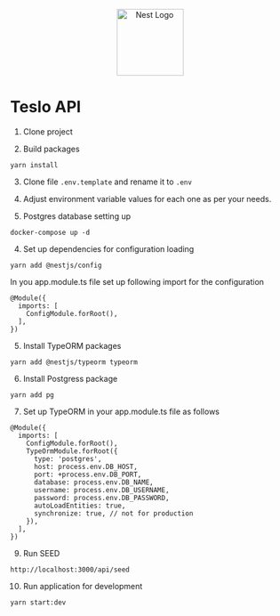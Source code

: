 <p align="center">
  <a href="http://nestjs.com/" target="blank"><img src="https://nestjs.com/img/logo-small.svg" width="120" alt="Nest Logo" /></a>
</p>

# Teslo API

1. Clone project

2. Build packages
```
yarn install
```
3. Clone file ```.env.template``` and rename it to ```.env```

4. Adjust environment variable values for each one as per your needs.

3. Postgres database setting up

```
docker-compose up -d
```

4. Set up dependencies for configuration loading

```
yarn add @nestjs/config
```
In you app.module.ts file set up following import for the configuration
```
@Module({
  imports: [
    ConfigModule.forRoot(),
  ],
})
```

5. Install TypeORM packages

```
yarn add @nestjs/typeorm typeorm
```

6. Install Postgress package
```
yarn add pg
```

7. Set up TypeORM in your app.module.ts file as follows
```
@Module({
  imports: [
    ConfigModule.forRoot(),
    TypeOrmModule.forRoot({
      type: 'postgres',
      host: process.env.DB_HOST,
      port: +process.env.DB_PORT,
      database: process.env.DB_NAME,
      username: process.env.DB_USERNAME,
      password: process.env.DB_PASSWORD,
      autoLoadEntities: true,
      synchronize: true, // not for production
    }),
  ],
})
```

9. Run SEED
```
http://localhost:3000/api/seed
```

10. Run application for development
```
yarn start:dev
```